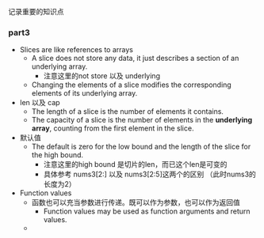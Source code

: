 记录重要的知识点

### part3
- Slices are like references to arrays 
  - A slice does not store any data, it just describes a section of an underlying array.
    - 注意这里的not store 以及 underlying
  - Changing the elements of a slice modifies the corresponding elements of its underlying array.
- len 以及 cap
  - The length of a slice is the number of elements it contains.
  - The capacity of a slice is the number of elements in the **underlying array**, counting from the first element in the slice.
- 默认值
  - The default is zero for the low bound and the length of the slice for the high bound.
    - 注意这里的high bound 是切片的len，而已这个len是可变的
    - 具体参考 nums3[2:] 以及 nums3[2:5]这两个的区别 （此时nums3的长度为2）
- Function values
  - 函数也可以充当参数进行传递。既可以作为参数，也可以作为返回值
    - Function values may be used as function arguments and return values.
  - 